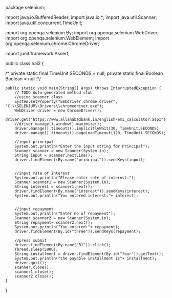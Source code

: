 package selenium;

import java.io.BufferedReader;
import java.io.*;
import java.util.Scanner;
import java.util.concurrent.TimeUnit;

import org.openqa.selenium.By;
import org.openqa.selenium.WebDriver;
import org.openqa.selenium.WebElement;
import org.openqa.selenium.chrome.ChromeDriver;

import junit.framework.Assert;

public class nal2 {

/*	private static final TimeUnit SECONDS = null;
	private static final Boolean Boolean = null;*/

	public static void main(String[] args) throws InterruptedException {
		// TODO Auto-generated method stub
		//using scanner class
		System.setProperty("webdriver.chrome.driver", "C:\\SELENIUM\\Drivers\\chromedriver.exe");
		WebDriver driver = new ChromeDriver();
		driver.get("https://www.allahabadbank.in/english/emi_calculator.aspx");
		//driver.manage().window().maximize();
		driver.manage().timeouts().implicitlyWait(30, TimeUnit.SECONDS);
        driver.manage().timeouts().pageLoadTimeout(120, TimeUnit.SECONDS);
		
		//input principal
		System.out.println("Enter the input string for Principal");
		Scanner scanner = new Scanner(System.in);
		String input = scanner.nextLine();	
		driver.findElement(By.name("principal")).sendKeys(input);

		
		//input rate of interest
		System.out.println("Please enter rate of interest:");
		Scanner scanner1 = new Scanner(System.in);
		String interest = scanner1.next();
		driver.findElement(By.name("interest")).sendKeys(interest);
		System.out.println("You entered interest:"+ interest);

		
		//input repayment
		System.out.println("Enter no of repayment");
		Scanner scanner2 = new Scanner(System.in);
		String repayment= scanner2.next();
		System.out.println("You entered:"+ repayment);
		driver.findElement(By.id("three")).sendKeys(repayment);
		
		//press submit
		driver.findElement(By.name("B1")).click();
		Thread.sleep(5000);
		String installment = driver.findElement(By.id("four")).getText();
		System.out.println("the payable installment is"+ installment);
		driver.quit();
		scanner.close();
		scanner1.close();
		scanner2.close();
	}

}
